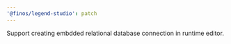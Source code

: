 ```yaml
---
'@finos/legend-studio': patch
---
```


Support creating embdded relational database connection in runtime editor.
